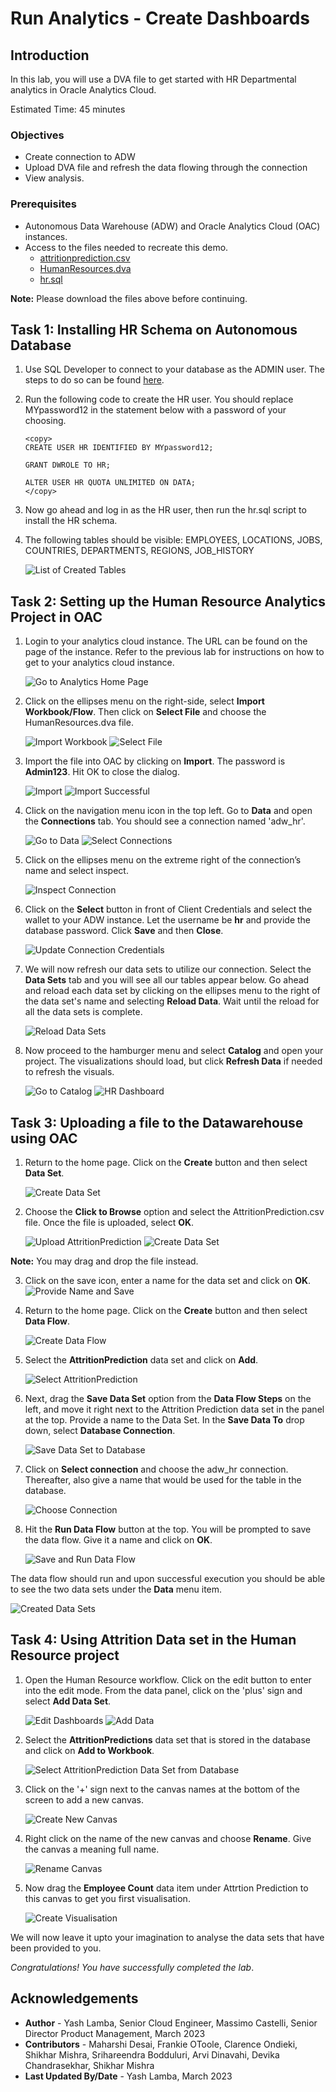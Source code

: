 # Run Analytics - Create Dashboards

## Introduction

In this lab, you will use a DVA file to get started with HR Departmental analytics in Oracle Analytics Cloud.

Estimated Time: 45 minutes

### Objectives

- Create connection to ADW  
- Upload DVA file and refresh the data flowing through the connection
- View analysis.

### Prerequisites

- Autonomous Data Warehouse (ADW) and Oracle Analytics Cloud (OAC) instances.
- Access to the files needed to recreate this demo. 
    - [attritionprediction.csv](https://objectstorage.us-ashburn-1.oraclecloud.com/p/VEKec7t0mGwBkJX92Jn0nMptuXIlEpJ5XJA-A6C9PymRgY2LhKbjWqHeB5rVBbaV/n/c4u04/b/livelabsfiles/o/data-management-library-files/AttritionPrediction.csv)
    - [HumanResources.dva](https://objectstorage.us-ashburn-1.oraclecloud.com/p/VEKec7t0mGwBkJX92Jn0nMptuXIlEpJ5XJA-A6C9PymRgY2LhKbjWqHeB5rVBbaV/n/c4u04/b/livelabsfiles/o/data-management-library-files/HumanResource.dva)
    - [hr.sql](https://objectstorage.us-ashburn-1.oraclecloud.com/p/VEKec7t0mGwBkJX92Jn0nMptuXIlEpJ5XJA-A6C9PymRgY2LhKbjWqHeB5rVBbaV/n/c4u04/b/livelabsfiles/o/data-management-library-files/hr.sql)

**Note:** Please download the files above before continuing.

## Task 1: Installing HR Schema on Autonomous Database

1. Use SQL Developer to connect to your database as the ADMIN user. The steps to do so can be found [here](https://docs.oracle.com/en/cloud/paas/autonomous-data-warehouse-cloud/user/connect-sql-dev182.html#GUID-14217939-3E8F-4782-BFF2-021199A908FD).

2. Run the following code to create the HR user. You should replace MYpassword12 in the statement below with a password of your choosing.

    ```
    <copy>
    CREATE USER HR IDENTIFIED BY MYpassword12;
    
    GRANT DWROLE TO HR;

    ALTER USER HR QUOTA UNLIMITED ON DATA;
    </copy>
    ```

3. Now go ahead and log in as the HR user, then run the hr.sql script to install the HR schema. 

4. The following tables should be visible: EMPLOYEES, LOCATIONS, JOBS, COUNTRIES, DEPARTMENTS, REGIONS, JOB_HISTORY

    ![List of Created Tables](./images/created-tables.png "List of Created Tables")
    
## Task 2: Setting up the Human Resource Analytics Project in OAC

1. Login to your analytics cloud instance. The URL can be found on the page of the instance. Refer to the previous lab for instructions on how to get to your analytics cloud instance.

    ![Go to Analytics Home Page](./images/go-to-analytics-home-page.png "Go to Analytics Home Page")

2. Click on the ellipses menu on the right-side, select **Import Workbook/Flow**. Then click on **Select File** and choose the HumanResources.dva file.

    ![Import Workbook](./images/import-workbook.png "Import Workbook")
    ![Select File](./images/select-file.png "Select File")

3.  Import the file into OAC by clicking on **Import**. The password is **Admin123**. Hit OK to close the dialog. 

    ![Import](./images/import-dva.png "Import")
    ![Import Successful](./images/dva-import-successful.png "Import Successful")

4. Click on the navigation menu icon in the top left. Go to **Data** and open the **Connections** tab. You should see a connection named 'adw_hr'. 

    ![Go to Data](./images/go-to-data-page.png "Go to Data")
    ![Select Connections](./images/go-to-connections-tab.png "Select Connections")

5. Click on the ellipses menu on the extreme right of the connection’s name and select inspect.

     ![Inspect Connection](./images/inspect-connection.png "Inspect Connection")

6. Click on the **Select** button in front of Client Credentials and select the wallet to your ADW instance. Let the username be **hr** and provide the database password. Click **Save** and then **Close**.

    ![Update Connection Credentials](./images/update-connection-credentials.png "Update Connection Credentials")

7. We will now refresh our data sets to utilize our connection. Select the **Data Sets** tab and you will see all our tables appear below. Go ahead and reload each data set by clicking on the ellipses menu to the right of the data set's name and selecting **Reload Data**. Wait until the reload for all the data sets is complete.

    ![Reload Data Sets](./images/reload-data-sets.png "Reload Data Sets")

8. Now proceed to the hamburger menu and select **Catalog** and open your project. The visualizations should load, but click **Refresh Data** if needed to refresh the visuals.

    ![Go to Catalog](./images/go-to-catalog.png "Go to Catalog")
    ![HR Dashboard](./images/hr-dashboard.png "HR Dashboard")

## Task 3: Uploading a file to the Datawarehouse using OAC

1. Return to the home page. Click on the **Create** button and then select **Data Set**.

    ![Create Data Set](./images/create-data-set.png "Create Data Set")

2. Choose the **Click to Browse** option and select the AttritionPrediction.csv file. Once the file is uploaded, select **OK**.

    ![Upload AttritionPrediction](./images/upload-attrition-prediction.png "Upload AttritionPrediction")
    ![Create Data Set](./images/confirm-data-set-creation.png "Create Data Set")

**Note:** You may drag and drop the file instead.

3. Click on the save icon, enter a name for the data set and click on **OK**.
    ![Provide Name and Save](./images/save-data-set.png "Provide Name and Save")

4. Return to the home page. Click on the **Create** button and then select **Data Flow**.

    ![Create Data Flow](./images/create-data-flow.png "Create Data Flow")

5. Select the **AttritionPrediction** data set and click on **Add**.

    ![Select AttritionPrediction](./images/select-attrition-prediction.png "Select AttritionPrediction")

6. Next, drag the **Save Data Set** option from the **Data Flow Steps** on the left, and move it right next to the Attrition Prediction data set in the panel at the top. Provide a name to the Data Set. In the **Save Data To** drop down, select **Database Connection**. 

    ![Save Data Set to Database](./images/save-to-database.png "Save Data Set to Database")

5. Click on **Select connection** and choose the adw_hr connection. Thereafter, also give a name that would be used for the table in the database.

    ![Choose Connection](./images/choose-connection.png "Choose Connection")

6. Hit the **Run Data Flow** button at the top. You will be prompted to save the data flow. Give it a name and click on **OK**.

    ![Save and Run Data Flow](./images/run-data-flow.png "Save and Run Data Flow")

The data flow should run and upon successful execution you should be able to see the two data sets under the **Data** menu item.

![Created Data Sets](./images/created-data-sets.png "Created Data Sets")

## Task 4: Using Attrition Data set in the Human Resource project

1. Open the Human Resource workflow. Click on the edit button to enter into the edit mode. From the data panel, click on the 'plus' sign and select **Add Data Set**.

    ![Edit Dashboards](./images/edit-dashboard.png "Edit Dashboards")
    ![Add Data](./images/add-data-to-canvas.png "Add Data")

2. Select the **AttritionPredictions** data set that is stored in the database and click on **Add to Workbook**.    
    
    ![Select AttritionPrediction Data Set from Database](./images/select-data-set-from-database.png "Select AttritionPrediction Data Set from Database")

3. Click on the '+' sign next to the canvas names at the bottom of the screen to add a new canvas. 

    ![Create New Canvas](./images/create-canvas.png "Create New Canvas")

4. Right click on the name of the new canvas and choose **Rename**. Give the canvas a meaning full name.

    ![Rename Canvas](./images/rename-canvas.png "Rename Canvas")

5. Now drag the **Employee Count** data item under Attrtion Prediction to this canvas to get you first visualisation. 

    ![Create Visualisation](./images/create-visualisation.png "Create Visualisation")

We will now leave it upto your imagination to analyse the data sets that have been provided to you.

*Congratulations! You have successfully completed the lab*.

## Acknowledgements
 - **Author** - Yash Lamba, Senior Cloud Engineer, Massimo Castelli, Senior Director Product Management, March 2023
 - **Contributors** - Maharshi Desai, Frankie OToole, Clarence Ondieki, Shikhar Mishra, Srihareendra Bodduluri, Arvi Dinavahi, Devika Chandrasekhar, Shikhar Mishra
 - **Last Updated By/Date** - Yash Lamba, March 2023

